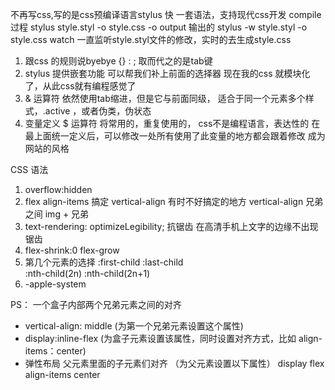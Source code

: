 不再写css,写的是css预编译语言stylus
快
一套语法，支持现代css开发
compile 过程
stylus style.styl -o style.css 
    -o output 输出的
stylus -w style.styl -o style.css
    watch 一直监听style.styl文件的修改，实时的去生成style.css

1. 跟css 的规则说byebye  {} : ;  取而代之的是tab键
2. stylus 提供嵌套功能
   可以帮我们补上前面的选择器
   现在我的css 就模块化了，从此css就有编程感觉了
3. & 运算符
    依然使用tab缩进，但是它与前面同级，
    适合于同一个元素多个样式，.active ，或者伪类，伪状态
4. 变量定义  $ 运算符
   将常用的，重复使用的，
   css不是编程语言，表达性的
   在最上面统一定义后，可以修改一处所有使用了此变量的地方都会跟着修改
   成为网站的风格

CSS 语法
1. overflow:hidden
2. flex align-items 搞定 vertical-align 有时不好搞定的地方
vertical-align 兄弟之间  img + 兄弟
3. text-rendering: optimizeLegibility;
抗锯齿 在高清手机上文字的边缘不出现锯齿
4. flex-shrink:0
    flex-grow
5. 第几个元素的选择  :first-child :last-child  
                    :nth-child(2n)  :nth-child(2n+1)
6. -apple-system



PS：
一个盒子内部两个兄弟元素之间的对齐
- vertical-align: middle (为第一个兄弟元素设置这个属性)
- display:inline-flex    (为盒子元素设置该属性，同时设置对齐方式，比如 align-items：center)
- 弹性布局 父元素里面的子元素们对齐 （为父元素设置以下属性）
  display flex
  align-items center